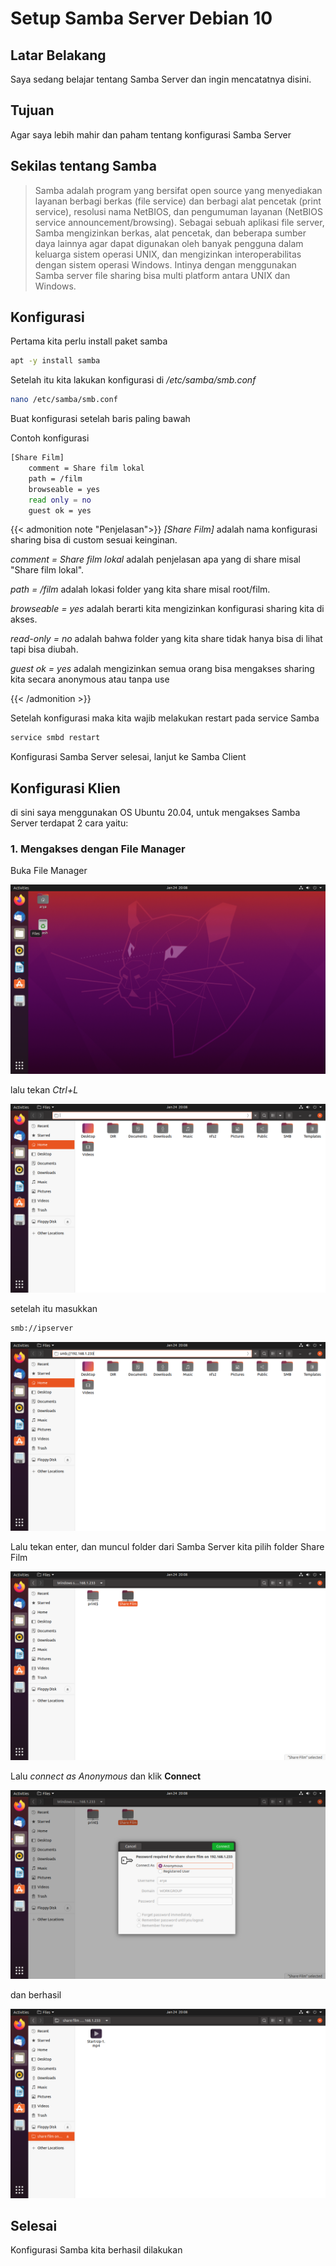 # Setup Samba Server Debian 10


## Latar Belakang

Saya sedang belajar tentang Samba Server dan ingin mencatatnya disini.

## Tujuan

Agar saya lebih mahir dan paham tentang konfigurasi Samba Server

## Sekilas tentang Samba

> Samba adalah program yang bersifat open source yang menyediakan layanan berbagi berkas (file service) dan berbagi alat pencetak (print service), resolusi nama NetBIOS, dan pengumuman layanan (NetBIOS service announcement/browsing). Sebagai sebuah aplikasi file server, Samba mengizinkan berkas, alat pencetak, dan beberapa sumber daya lainnya agar dapat digunakan oleh banyak pengguna dalam keluarga sistem operasi UNIX, dan mengizinkan interoperabilitas dengan sistem operasi Windows. Intinya dengan menggunakan Samba server file sharing bisa multi platform antara UNIX dan Windows.

## Konfigurasi

Pertama kita perlu install paket samba

```bash
apt -y install samba
```

Setelah itu kita lakukan konfigurasi di */etc/samba/smb.conf*

```bash
nano /etc/samba/smb.conf
```

Buat konfigurasi setelah baris paling bawah

Contoh konfigurasi

```bash
[Share Film]
    comment = Share film lokal
    path = /film
    browseable = yes
    read only = no
    guest ok = yes
```

{{< admonition note "Penjelasan">}}
*[Share Film]* adalah nama konfigurasi sharing bisa di custom sesuai keinginan.

*comment = Share film lokal* adalah penjelasan apa yang di share misal "Share film lokal".

*path = /film* adalah lokasi folder yang kita share misal root/film.

*browseable = yes* adalah berarti kita mengizinkan konfigurasi sharing kita di akses.

*read-only = no* adalah bahwa folder yang kita share tidak hanya bisa di lihat tapi bisa diubah.

*guest ok = yes* adalah mengizinkan semua orang bisa mengakses sharing kita secara anonymous atau tanpa use

{{< /admonition >}}

Setelah konfigurasi maka kita wajib melakukan restart pada service Samba

```bash
service smbd restart
```
Konfigurasi Samba Server selesai, lanjut ke Samba Client

## Konfigurasi Klien

di sini saya menggunakan OS Ubuntu 20.04, untuk mengakses Samba Server terdapat 2 cara yaitu:

### 1. Mengakses dengan File Manager

Buka File Manager

![File Manager](/img/smb01.png)

lalu tekan *Ctrl+L*

![CTRL+L](/img/smb02.png)

setelah itu masukkan

```bash
smb://ipserver
```
![IP Server](/img/smb03.png)

Lalu tekan enter, dan muncul folder dari Samba Server kita pilih folder Share Film

![Muncul](/img/smb04.png)

Lalu *connect as Anonymous* dan klik **Connect**

![Connect](/img/smb05.png)

dan berhasil

![Berhasil](/img/smb06.png)




## Selesai

Konfigurasi Samba kita berhasil dilakukan

